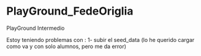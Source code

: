 # PlayGround_FedeOriglia
PlayGround Intermedio

Estoy teniendo problemas con :
1- subir el seed_data (lo he querido cargar como va y con solo alumnos, pero me da error)
